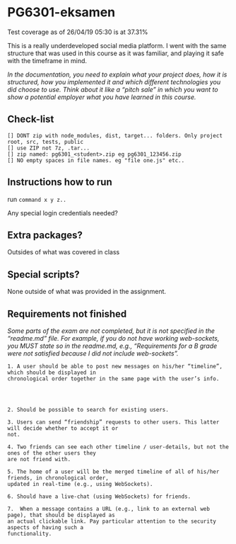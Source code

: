 # PG6301-eksamen

Test coverage as of 26/04/19 05:30 is at 37.31%

This is a really underdeveloped social media platform. I went with the same structure that was used in this course as it was familiar, and playing it safe with the timeframe in mind. 

*In the documentation, you need to explain what your project does, how it is structured, how you implemented it and which different technologies you did choose to use. Think about it like a “pitch sale” in which you want to show a potential employer what you have learned in this course.*

## Check-list
    [] DONT zip with node_modules, dist, target... folders. Only project root, src, tests, public
    [] use ZIP not 7z, .tar...
    [] zip named: pg6301_<student>.zip eg pg6301_123456.zip
    [] NO empty spaces in file names. eg "file one.js" etc..

## Instructions how to run
run `command x y z..`

Any special login credentials needed?

## Extra packages?
Outsides of what was covered in class
## Special scripts?
None outside of what was provided in the assignment.

## Requirements not finished
*Some parts of the exam are not completed, but it is not specified in the “readme.md” file. For example, if you do not have working web-sockets, you MUST state so in the readme.md, e.g., “Requirements for a B grade were not satisfied because I did not include web-sockets”.*

     
    1. A user should be able to post new messages on his/her “timeline”, which should be displayed in
    chronological order together in the same page with the user’s info.




    2. Should be possible to search for existing users.

    3. Users can send “friendship” requests to other users. This latter will decide whether to accept it or
    not.

    4. Two friends can see each other timeline / user-details, but not the ones of the other users they
    are not friend with.

    5. The home of a user will be the merged timeline of all of his/her friends, in chronological order,
    updated in real-time (e.g., using WebSockets).

    6. Should have a live-chat (using WebSockets) for friends.

    7.  When a message contains a URL (e.g., link to an external web page), that should be displayed as
    an actual clickable link. Pay particular attention to the security aspects of having such a
    functionality.